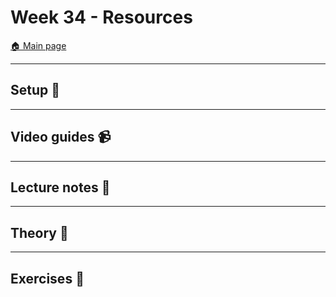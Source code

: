 # Week 34 - Resources

[:house: Main page](https://github.com/pr0fez/Data-engineering-AI24)

---
## Setup :wrench:

---   
## Video guides :video_camera:


---
## Lecture notes :book:


---
## Theory :book:

---
## Exercises :running: